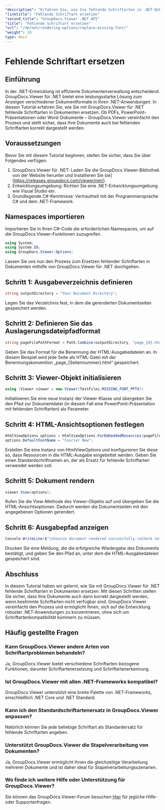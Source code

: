 ```yaml
---
"description": "Erfahren Sie, wie Sie fehlende Schriftarten in .NET-Dokumenten mühelos mit GroupDocs.Viewer ersetzen. Sorgen Sie mit einfachen Schritten für eine präzise Darstellung."
"linktitle": "Fehlende Schriftart ersetzen"
"second_title": "GroupDocs.Viewer .NET API"
"title": "Fehlende Schriftart ersetzen"
"url": "/de/net/rendering-options/replace-missing-font/"
"weight": 20
type: docs
---
```

# Fehlende Schriftart ersetzen

## Einführung
In der .NET-Entwicklung ist effiziente Dokumentenverwaltung entscheidend. GroupDocs.Viewer für .NET bietet eine leistungsstarke Lösung zum Anzeigen verschiedener Dokumentformate in Ihren .NET-Anwendungen. In diesem Tutorial erfahren Sie, wie Sie mit GroupDocs.Viewer für .NET fehlende Schriftarten in Dokumenten ersetzen. Ob PDFs, PowerPoint-Präsentationen oder Word-Dokumente – GroupDocs.Viewer vereinfacht den Prozess und stellt sicher, dass Ihre Dokumente auch bei fehlenden Schriftarten korrekt dargestellt werden.
## Voraussetzungen
Bevor Sie mit diesem Tutorial beginnen, stellen Sie sicher, dass Sie über Folgendes verfügen:
1. GroupDocs.Viewer für .NET: Laden Sie die GroupDocs.Viewer-Bibliothek von der Website herunter und installieren Sie sie](https://releases.groupdocs.com/viewer/net/).
2. Entwicklungsumgebung: Richten Sie eine .NET-Entwicklungsumgebung wie Visual Studio ein.
3. Grundlegende C#-Kenntnisse: Vertrautheit mit der Programmiersprache C# und dem .NET-Framework.

## Namespaces importieren
Importieren Sie in Ihren C#-Code die erforderlichen Namespaces, um auf die GroupDocs.Viewer-Funktionen zuzugreifen.

```csharp
using System;
using System.IO;
using GroupDocs.Viewer.Options;
```

Lassen Sie uns nun den Prozess zum Ersetzen fehlender Schriftarten in Dokumenten mithilfe von GroupDocs.Viewer für .NET durchgehen.
## Schritt 1: Ausgabeverzeichnis definieren
```csharp
string outputDirectory = "Your Document Directory";
```
Legen Sie das Verzeichnis fest, in dem die gerenderten Dokumentseiten gespeichert werden.
## Schritt 2: Definieren Sie das Auslagerungsdateipfadformat
```csharp
string pageFilePathFormat = Path.Combine(outputDirectory, "page_{0}.html");
```
Geben Sie das Format für die Benennung der HTML-Ausgabedateien an. In diesem Beispiel wird jede Seite als HTML-Datei mit der Benennungskonvention „page_{Seitennummer}.html“ gespeichert.
## Schritt 3: Viewer-Objekt initialisieren
```csharp
using (Viewer viewer = new Viewer(TestFiles.MISSING_FONT_PPTX))
```
Initialisieren Sie eine neue Instanz der Viewer-Klasse und übergeben Sie den Pfad zur Dokumentdatei (in diesem Fall eine PowerPoint-Präsentation mit fehlenden Schriftarten) als Parameter.
## Schritt 4: HTML-Ansichtsoptionen festlegen
```csharp
HtmlViewOptions options = HtmlViewOptions.ForEmbeddedResources(pageFilePathFormat);
options.DefaultFontName = "Courier New";
```
Erstellen Sie eine Instanz von HtmlViewOptions und konfigurieren Sie diese so, dass Ressourcen in die HTML-Ausgabe eingebettet werden. Geben Sie einen Standardschriftnamen an, der als Ersatz für fehlende Schriftarten verwendet werden soll.
## Schritt 5: Dokument rendern
```csharp
viewer.View(options);
```
Rufen Sie die View-Methode des Viewer-Objekts auf und übergeben Sie die HTML-Ansichtsoptionen. Dadurch werden die Dokumentseiten mit den angegebenen Optionen gerendert.
## Schritt 6: Ausgabepfad anzeigen
```csharp
Console.WriteLine($"\nSource document rendered successfully.\nCheck output in {outputDirectory}.");
```
Drucken Sie eine Meldung, die die erfolgreiche Wiedergabe des Dokuments bestätigt, und geben Sie den Pfad an, unter dem die HTML-Ausgabedateien gespeichert sind.

## Abschluss
In diesem Tutorial haben wir gelernt, wie Sie mit GroupDocs.Viewer für .NET fehlende Schriftarten in Dokumenten ersetzen. Mit diesen Schritten stellen Sie sicher, dass Ihre Dokumente auch dann korrekt dargestellt werden, wenn bestimmte Schriftarten nicht verfügbar sind. GroupDocs.Viewer vereinfacht den Prozess und ermöglicht Ihnen, sich auf die Entwicklung robuster .NET-Anwendungen zu konzentrieren, ohne sich um Schriftartenkompatibilität kümmern zu müssen.
## Häufig gestellte Fragen
### Kann GroupDocs.Viewer andere Arten von Schriftartproblemen behandeln?
Ja, GroupDocs.Viewer bietet verschiedene Schriftarten-bezogene Funktionen, darunter Schriftartenersetzung und Schriftartenerkennung.
### Ist GroupDocs.Viewer mit allen .NET-Frameworks kompatibel?
GroupDocs.Viewer unterstützt eine breite Palette von .NET-Frameworks, einschließlich .NET Core und .NET Standard.
### Kann ich den Standardschriftartenersatz in GroupDocs.Viewer anpassen?
Natürlich können Sie jede beliebige Schriftart als Standardersatz für fehlende Schriftarten angeben.
### Unterstützt GroupDocs.Viewer die Stapelverarbeitung von Dokumenten?
Ja, GroupDocs.Viewer ermöglicht Ihnen die gleichzeitige Verarbeitung mehrerer Dokumente und ist daher ideal für Stapelverarbeitungsszenarien.
### Wo finde ich weitere Hilfe oder Unterstützung für GroupDocs.Viewer?
Sie können das GroupDocs.Viewer-Forum besuchen [Hier](https://forum.groupdocs.com/c/viewer/9) für jegliche Hilfe- oder Supportanfragen.